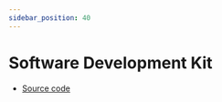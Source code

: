```yaml
---
sidebar_position: 40
---
```


# Software Development Kit

- [Source code](https://github.com/entropyxyz/entropy-js)
